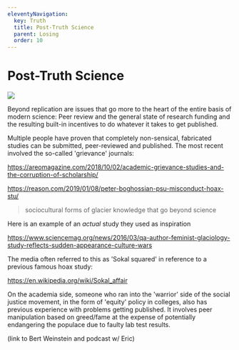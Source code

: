 ```yaml
---
eleventyNavigation:
  key: Truth
  title: Post-Truth Science
  parent: Losing
  order: 10
---
```

# Post-Truth Science

![](/img/)

Beyond replication are issues that go more to the heart of the entire basis of modern science: Peer review and the general state of research funding and the resulting built-in incentives to do whatever it takes to get published. 

Multiple people have proven that completely non-sensical, fabricated studies can be submitted, peer-reviewed and published. The most recent involved the so-called 'grievance' journals:

https://areomagazine.com/2018/10/02/academic-grievance-studies-and-the-corruption-of-scholarship/

https://reason.com/2019/01/08/peter-boghossian-psu-misconduct-hoax-stu/

> sociocultural forms of glacier knowledge that go beyond science

Here is an example of an *actual* study they used as inspiration

https://www.sciencemag.org/news/2016/03/qa-author-feminist-glaciology-study-reflects-sudden-appearance-culture-wars

The media often referred to this as 'Sokal squared' in reference to a previous famous hoax study:

https://en.wikipedia.org/wiki/Sokal_affair

On the academia side, someone who ran into the 'warrior' side of the social justice movement, in the form of 'equity' policy in colleges, also has previous experience with problems getting published. It involves peer manipulation based on greed/fame at the expense of potentially endangering the populace due to faulty lab test results. 

(link to Bert Weinstein and podcast w/ Eric)